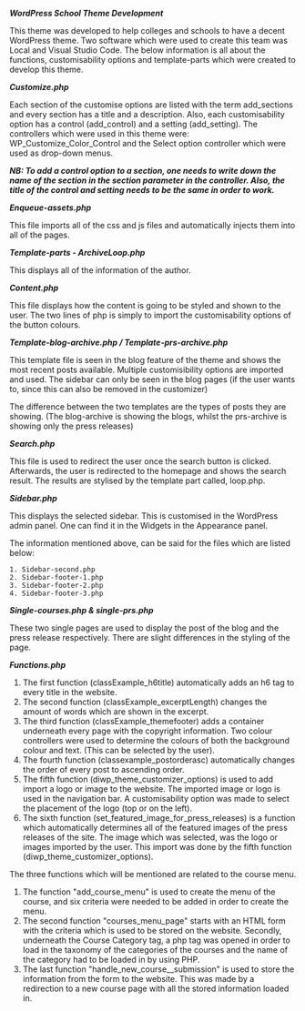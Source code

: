 ***WordPress School Theme Development***

This theme was developed to help colleges and schools to have a decent WordPress theme. Two software which were used to create this team was Local and Visual Studio Code. The below information is all about the functions, customisability options and template-parts which were created to develop this theme.

***Customize.php***

Each section of the customise options are listed with the term add_sections and every section has a title and a description. Also, each customisability option has a control (add_control) and a setting (add_setting). The controllers which were used in this theme were: WP_Customize_Color_Control and the Select option controller which were used as drop-down menus. 

***NB: To add a control option to a section, one needs to write down the name of the section in the section parameter in the controller. Also, the title of the control and setting needs to be the same in order to work.***



***Enqueue-assets.php***

This file imports all of the css and js files and automatically injects them into all of the pages.


***Template-parts - ArchiveLoop.php***

This displays all of the information of the author.

***Content.php***

This file displays how the content is going to be styled and shown to the user. The two lines of php is simply to import the customisability options of the button colours.

***Template-blog-archive.php / Template-prs-archive.php***

This template file is seen in the blog feature of the theme and shows the most recent posts available. Multiple customisibility options are imported and used. The sidebar can only be seen in the blog pages (if the user wants to, since this can also be removed in the customizer)

The difference between the two templates are the types of posts they are showing. (The blog-archive is showing the blogs, whilst the prs-archive is showing only the press releases)

***Search.php***

This file is used to redirect the user once the search button is clicked. Afterwards, the user is redirected to the homepage and shows the search result. The results are stylised by the template part called, loop.php.

***Sidebar.php***

This displays the selected sidebar. This is customised in the WordPress admin panel. One can find it in the Widgets in the Appearance panel.

The information mentioned above, can be said for the files which are listed below:
	
	1. Sidebar-second.php
	2. Sidebar-footer-1.php
	3. Sidebar-footer-2.php
	4. Sidebar-footer-3.php

***Single-courses.php & single-prs.php***

These two single pages are used to display the post of the blog and the press release respectively. There are slight differences in the styling of the page.


***Functions.php***

1. The first function (classExample_h6title) automatically adds an h6 tag to every title in the website.
2. The second function (classExample_excerptLength) changes the amount of words which are shown in the excerpt.
3. The third function (classExample_themefooter) adds a container underneath every page with the copyright information. Two colour controllers were used to determine the colours of both the background colour and text. (This can be selected by the user).
4. The fourth function (classexample_postorderasc) automatically changes the order of every post to ascending order.
5. The fifth function (diwp_theme_customizer_options) is used to add import a logo or image to the website. The imported image or logo is used in the navigation bar. A customisability option was made to select the placement of the logo (top or on the left).
6. The sixth function (set_featured_image_for_press_releases) is a function which automatically determines all of the featured images of the press releases of the site. The image which was selected, was the logo or images imported by the user. This import was done by the fifth function (diwp_theme_customizer_options).

The three functions which will be mentioned are related to the course menu.

1. The function "add_course_menu" is used to create the menu of the course, and six criteria were needed to be added in order to create the menu.
2. The second function "courses_menu_page" starts with an HTML form with the criteria which is used to be stored on the website. Secondly, underneath the Course Category tag, a php tag was opened in order to load in the taxonomy of the categories of the courses and the name of the category had to be loaded in by using PHP.
3. The last function "handle_new_course__submission" is used to store the information from the form to the website. This was made by a redirection to a new course page with all the stored information loaded in.






 
